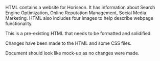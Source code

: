 HTML contains a website for Horiseon. It has information about Search Engine Optimization, Online Reputation Management, Social Media Marketing. HTML also includes four images to help describe webpage functionality.

This is a pre-existing HTML that needs to be formatted and solidified.

Changes have been made to the HTML and some CSS files.

Document should look like mock-up as no changes were made.
